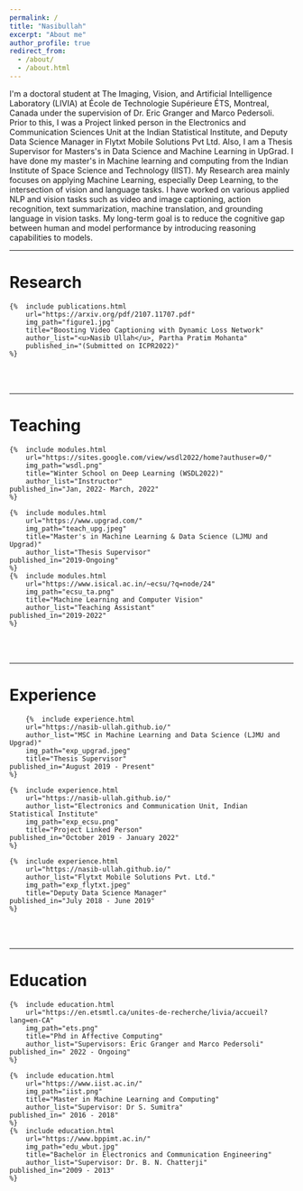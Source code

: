 ```yaml
---
permalink: /
title: "Nasibullah"
excerpt: "About me"
author_profile: true
redirect_from: 
  - /about/
  - /about.html
---
```

I'm a doctoral student at The Imaging, Vision, and Artificial Intelligence Laboratory (LIVIA) at École de Technologie Supérieure ÉTS, Montreal, Canada under the supervision of Dr. Eric Granger and Marco Pedersoli. Prior to this, I was a Project linked person in the Electronics and Communication Sciences Unit at the Indian Statistical Institute, and Deputy Data Science Manager in Flytxt Mobile Solutions Pvt Ltd. Also, I am a Thesis Supervisor for Masters's in Data Science and Machine Learning in UpGrad. I have done my master's in Machine learning and computing from the Indian Institute of Space Science and Technology (IIST). My Research area mainly focuses on applying Machine Learning, especially Deep Learning, to the intersection of vision and language tasks. I have worked on various applied NLP and vision tasks such as video and image captioning, action recognition, text summarization, machine translation, and grounding language in vision tasks. My long-term goal is to reduce the cognitive gap between human and model performance by introducing reasoning capabilities to models.


---

Research
======
<table style="border: none">  

	{%  include publications.html
        url="https://arxiv.org/pdf/2107.11707.pdf"
		img_path="figure1.jpg"
		title="Boosting Video Captioning with Dynamic Loss Network"
		author_list="<u>Nasib Ullah</u>, Partha Pratim Mohanta"
		published_in="(Submitted on ICPR2022)"
	%}
</table><br>

---

Teaching
======
<table style="border: none">  
	
	{%  include modules.html
		url="https://sites.google.com/view/wsdl2022/home?authuser=0/"
		img_path="wsdl.png"
		title="Winter School on Deep Learning (WSDL2022)"
		author_list="Instructor"
    published_in="Jan, 2022- March, 2022"
	%}
	
	{%  include modules.html
		url="https://www.upgrad.com/"
		img_path="teach_upg.jpeg"
		title="Master's in Machine Learning & Data Science (LJMU and Upgrad)"
		author_list="Thesis Supervisor"
    published_in="2019-Ongoing"
	%}
	{%  include modules.html
		url="https://www.isical.ac.in/~ecsu/?q=node/24"
		img_path="ecsu_ta.png"
		title="Machine Learning and Computer Vision"
		author_list="Teaching Assistant"
    published_in="2019-2022"
	%}

</table><br>

---

Experience
======
<table style="border: none">  
	
		{%  include experience.html
		url="https://nasib-ullah.github.io/"
        author_list="MSC in Machine Learning and Data Science (LJMU and Upgrad)"
		img_path="exp_upgrad.jpeg"
		title="Thesis Supervisor"
    published_in="August 2019 - Present"
	%}
	
	{%  include experience.html
		url="https://nasib-ullah.github.io/"
        author_list="Electronics and Communication Unit, Indian Statistical Institute"
		img_path="exp_ecsu.png"
		title="Project Linked Person"
    published_in="October 2019 - January 2022"
	%}

	{%  include experience.html
		url="https://nasib-ullah.github.io/"
        author_list="Flytxt Mobile Solutions Pvt. Ltd."
		img_path="exp_flytxt.jpeg"
		title="Deputy Data Science Manager"
    published_in="July 2018 - June 2019"
	%}
</table><br>

---

Education
======
<table style="border: none">  
	
	{%  include education.html
		url="https://en.etsmtl.ca/unites-de-recherche/livia/accueil?lang=en-CA"
		img_path="ets.png"
		title="Phd in Affective Computing"
		author_list="Supervisors: Éric Granger and Marco Pedersoli"
    published_in=" 2022 - Ongoing"
	%}
	
	{%  include education.html
		url="https://www.iist.ac.in/"
		img_path="iist.png"
		title="Master in Machine Learning and Computing"
		author_list="Supervisor: Dr S. Sumitra"
    published_in=" 2016 - 2018"
	%}
	{%  include education.html
		url="https://www.bppimt.ac.in/"
		img_path="edu_wbut.jpg"
		title="Bachelor in Electronics and Communication Engineering"
		author_list="Supervisor: Dr. B. N. Chatterji"
    published_in="2009 - 2013"
	%}

</table>


